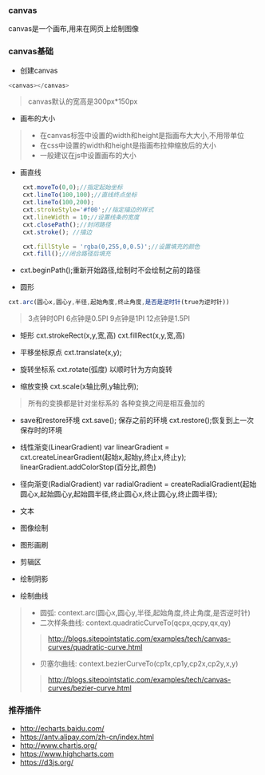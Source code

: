 ### canvas
canvas是一个画布,用来在网页上绘制图像 

### canvas基础
* 创建canvas

```javascript
<canvas></canvas>
```
> canvas默认的宽高是300px*150px

* 画布的大小

> * 在canvas标签中设置的width和height是指画布大大小,不用带单位
> * 在css中设置的width和height是指画布拉伸缩放后的大小
> * 一般建议在js中设置画布的大小

* 画直线
```javascript
    cxt.moveTo(0,0);//指定起始坐标
    cxt.lineTo(100,100);//直线终点坐标
    cxt.lineTo(100,200);
    cxt.strokeStyle='#f00';//指定描边的样式
    cxt.lineWidth = 10;//设置线条的宽度
    cxt.closePath();//封闭路径
    cxt.stroke(); //描边

    cxt.fillStyle = 'rgba(0,255,0,0.5)';//设置填充的颜色
    cxt.fill();//闭合路径后填充    
```

* cxt.beginPath();重新开始路径,绘制时不会绘制之前的路径

* 圆形

```javascript
cxt.arc(圆心x,圆心y,半径,起始角度,终止角度,是否是逆时针(true为逆时针))
```
> 3点钟时0PI 6点钟是0.5PI 9点钟是1PI 12点钟是1.5PI


* 矩形
cxt.strokeRect(x,y,宽,高)
cxt.fillRect(x,y,宽,高)

* 平移坐标原点
cxt.translate(x,y);

* 旋转坐标系
cxt.rotate(弧度) 以顺时针为方向旋转

* 缩放变换
cxt.scale(x轴比例,y轴比例);

> 所有的变换都是针对坐标系的
> 各种变换之间是相互叠加的

* save和restore环境
cxt.save(); 保存之前的环境
cxt.restore();恢复到上一次保存时的环境

* 线性渐变(LinearGradient)
var linearGradient = cxt.createLinearGradient(起始x,起始y,终止x,终止y);
linearGradient.addColorStop(百分比,颜色)

* 径向渐变(RadialGradient)
var radialGradient = createRadialGradient(起始圆心x,起始圆心y,起始圆半径,终止圆心x,终止圆心y,终止圆半径);


* 文本

* 图像绘制

* 图形画刷

* 剪辑区

* 绘制阴影

* 绘制曲线

> * 圆弧: context.arc(圆心x,圆心y,半径,起始角度,终止角度,是否逆时针) 
> * 二次样条曲线: context.quadraticCurveTo(qcpx,qcpy,qx,qy)
>> http://blogs.sitepointstatic.com/examples/tech/canvas-curves/quadratic-curve.html
> * 贝塞尔曲线: context.bezierCurveTo(cp1x,cp1y,cp2x,cp2y,x,y)
>> http://blogs.sitepointstatic.com/examples/tech/canvas-curves/bezier-curve.html

### 推荐插件
* http://echarts.baidu.com/
* https://antv.alipay.com/zh-cn/index.html
* http://www.chartjs.org/
* https://www.highcharts.com
* https://d3js.org/
